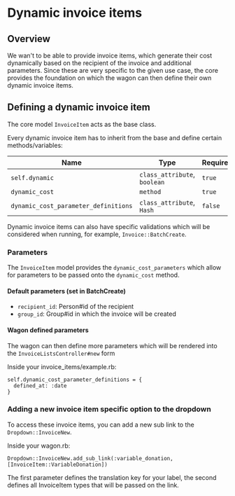 # Dynamic invoice items

## Overview

We wan't to be able to provide invoice items, which generate their cost dynamically based on the recipient of the invoice and additional parameters.
Since these are very specific to the given use case, the core provides the foundation on which the wagon can then define their own dynamic invoice items.

## Defining a dynamic invoice item

The core model `InvoiceItem` acts as the base class.

Every dynamic invoice item has to inherit from the base and define certain methods/variables:

| Name                                 | Type                         | Required |
| ------------------------------------ | ---------------------------- | -------- |
| `self.dynamic`                       | `class_attribute`, `boolean` | `true`   |
| `dynamic_cost`                       | `method`                     | `true`   |
| `dynamic_cost_parameter_definitions` | `class_attribute`, `Hash`    | `false`  |

Dynamic invoice items can also have specific validations which will be considered when running, for example, `Invoice::BatchCreate`.

### Parameters

The `InvoiceItem` model provides the `dynamic_cost_parameters` which allow for parameters to be passed onto the `dynamic_cost` method.

#### Default parameters (set in BatchCreate)

- `recipient_id`: Person#id of the recipient
- `group_id`: Group#id in which the invoice will be created

#### Wagon defined parameters

The wagon can then define more parameters which will be rendered into the `InvoiceListsController#new` form

Inside your invoice_items/example.rb:

```
self.dynamic_cost_parameter_definitions = {
  defined_at: :date
}

```

### Adding a new invoice item specific option to the dropdown

To access these invoice items, you can add a new sub link to the `Dropdown::InvoiceNew`.

Inside your wagon.rb:

```
Dropdown::InvoiceNew.add_sub_link(:variable_donation, [InvoiceItem::VariableDonation])

```

The first parameter defines the translation key for your label, the second defines all InvoiceItem types that will be passed on the link.
